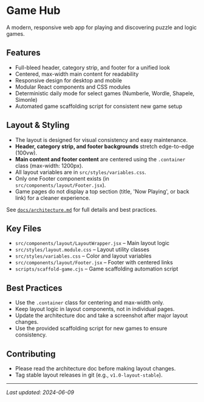 # Game Hub

A modern, responsive web app for playing and discovering puzzle and logic games.

## Features
- Full-bleed header, category strip, and footer for a unified look
- Centered, max-width main content for readability
- Responsive design for desktop and mobile
- Modular React components and CSS modules
- Deterministic daily mode for select games (Numberle, Wordle, Shapele, Simonle)
- Automated game scaffolding script for consistent new game setup

## Layout & Styling
- The layout is designed for visual consistency and easy maintenance.
- **Header, category strip, and footer backgrounds** stretch edge-to-edge (100vw).
- **Main content and footer content** are centered using the `.container` class (max-width: 1200px).
- All layout variables are in `src/styles/variables.css`.
- Only one Footer component exists (in `src/components/layout/Footer.jsx`).
- Game pages do not display a top section (title, 'Now Playing', or back link) for a cleaner experience.

See [`docs/architecture.md`](docs/architecture.md) for full details and best practices.

## Key Files
- `src/components/layout/LayoutWrapper.jsx` – Main layout logic
- `src/styles/layout.module.css` – Layout utility classes
- `src/styles/variables.css` – Color and layout variables
- `src/components/layout/Footer.jsx` – Footer with centered links
- `scripts/scaffold-game.cjs` – Game scaffolding automation script

## Best Practices
- Use the `.container` class for centering and max-width only.
- Keep layout logic in layout components, not in individual pages.
- Update the architecture doc and take a screenshot after major layout changes.
- Use the provided scaffolding script for new games to ensure consistency.

## Contributing
- Please read the architecture doc before making layout changes.
- Tag stable layout releases in git (e.g., `v1.0-layout-stable`).

---
_Last updated: 2024-06-09_

